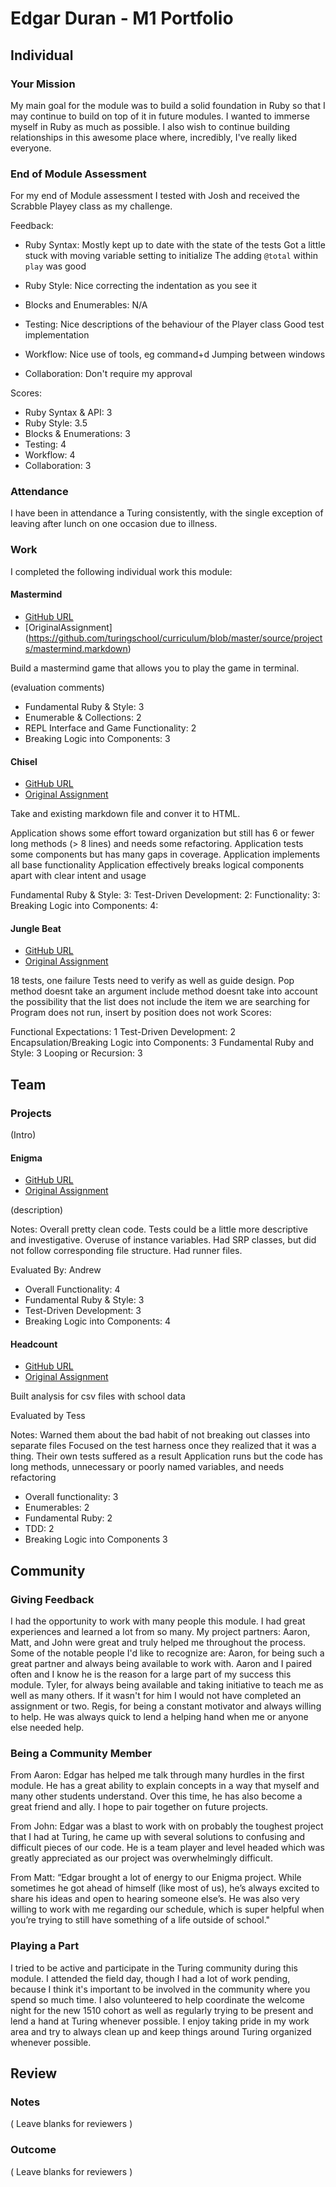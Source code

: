 # Edgar Duran - M1 Portfolio

## Individual

### Your Mission

My main goal for the module was to build a solid foundation in Ruby so that I
may continue to build on top of it in future modules. I wanted to immerse myself
in Ruby as much as possible. I also wish to continue building relationships in this
awesome place where, incredibly, I've really liked everyone.

### End of Module Assessment

For my end of Module assessment I tested with Josh and received the Scrabble Playey class
as my challenge.

Feedback:

* Ruby Syntax:
Mostly kept up to date with the state of the tests
Got a little stuck with moving variable setting to initialize
The adding `@total` within `play` was good

* Ruby Style:
Nice correcting the indentation as you see it

* Blocks and Enumerables:
N/A

* Testing:
Nice descriptions of the behaviour of the Player class
Good test implementation

* Workflow:
Nice use of tools, eg command+d
Jumping between windows

* Collaboration:
Don't require my approval

Scores:

* Ruby Syntax & API: 3
* Ruby Style: 3.5
* Blocks & Enumerations: 3
* Testing: 4
* Workflow: 4
* Collaboration: 3

### Attendance

I have been in attendance a Turing consistently, with the single exception of
leaving after lunch on one occasion due to illness.

### Work

I completed the following individual work this module:

#### Mastermind

* [GitHub URL]()
* [OriginalAssignment]
(https://github.com/turingschool/curriculum/blob/master/source/projects/mastermind.markdown)

Build a mastermind game that allows you to play the game in terminal.

(evaluation comments)

* Fundamental Ruby & Style: 3
* Enumerable & Collections: 2
* REPL Interface and Game Functionality: 2
* Breaking Logic into Components: 3

#### Chisel

* [GitHub URL](https://github.com/edgarduran/Chisel/tree/chisel)
* [Original Assignment](https://github.com/turingschool/curriculum/blob/master/source/projects/chisel.markdown)

Take and existing markdown file and conver it to HTML.

Application shows some effort toward organization but still has 6 or fewer long methods (> 8 lines) and needs some refactoring.
Application tests some components but has many gaps in coverage.
Application implements all base functionality
Application effectively breaks logical components apart with clear intent and usage

Fundamental Ruby & Style: 3:
Test-Driven Development: 2:
Functionality: 3:
Breaking Logic into Components: 4:

#### Jungle Beat

* [GitHub URL](https://github.com/edgarduran/jungle-beats)
* [Original Assignment](https://github.com/turingschool/curriculum/blob/master/source/projects/jungle_beat.markdown)



18 tests, one failure
Tests need to verify as well as guide design.
Pop method doesnt take an argument
include method doesnt take into account the possibility that the list does not include the item we are searching for
Program does not run, insert by position does not work Scores:

Functional Expectations: 1
Test-Driven Development: 2
Encapsulation/Breaking Logic into Components: 3
Fundamental Ruby and Style: 3
Looping or Recursion: 3

## Team

### Projects

(Intro)

#### Enigma

* [GitHub URL](https://github.com/edgarduran/enigma)
* [Original Assignment](https://github.com/turingschool/curriculum/blob/master/source/projects/enigma.markdown)

(description)

Notes: Overall pretty clean code. Tests could be a little more descriptive and investigative. Overuse of instance variables. Had SRP classes, but did not follow corresponding file structure. Had runner files.

Evaluated By: Andrew


* Overall Functionality: 4
* Fundamental Ruby & Style: 3
* Test-Driven Development: 3
* Breaking Logic into Components: 4

#### Headcount

* [GitHub URL](https://github.com/slotaj/headcount)
* [Original Assignment](https://github.com/turingschool/curriculum/blob/master/source/projects/headcount.markdown)

Built analysis for csv files with school data

Evaluated by Tess

Notes:
Warned them about the bad habit of not breaking out classes into separate files
Focused on the test harness once they realized that it was a thing. Their own tests suffered as a result
Application runs but the code has long methods, unnecessary or poorly named variables, and needs refactoring

* Overall functionality: 3
* Enumerables: 2
* Fundamental Ruby: 2
* TDD: 2
* Breaking Logic into Components 3

## Community

### Giving Feedback

I had the opportunity to work with many people this module. I had great experiences and learned a lot from so many. My project partners: Aaron, Matt, and John were great and truly helped me throughout the process. Some of the notable people I'd like to
recognize are: Aaron, for being such a great partner and always being available to work with. Aaron and I paired often and I
know he is the reason for a large part of my success this module. Tyler, for always being available and taking initiative to teach me as well as many others. If it wasn't for him I would not have completed an assignment or two. Regis, for being a constant motivator and always willing to help. He was always quick to lend a helping hand when me or anyone else needed help.

### Being a Community Member

From Aaron:
Edgar has helped me talk through many hurdles in the first module. He has a great ability to explain concepts in a way that myself and many other students understand. Over this time, he has also become a great friend and ally. I hope to pair together on future projects.

From John:
Edgar was a blast to work with on probably the toughest project that I had at Turing, he
came up with several solutions to confusing and difficult pieces of our code. He is a team
player and level headed which was greatly appreciated as our project was overwhelmingly difficult.

From Matt:
“Edgar brought a lot of energy to our Enigma project. While sometimes he got ahead of himself (like most of us), he’s always excited to share his ideas and open to hearing someone else’s. He was also very willing to work with me regarding our schedule, which is super helpful when you’re trying to still have something of a life outside of school."

### Playing a Part

I tried to be active and participate in the Turing community during this module. I attended the field day, though I had a lot of work pending, because I think it's important to be involved in the community where you spend so much time. I also volunteered to help coordinate the welcome night for the new 1510 cohort as well as regularly trying to be present and lend a hand at Turing whenever possible. I enjoy taking pride in my work area and try to always clean up and keep things around Turing organized whenever possible.

## Review

### Notes

( Leave blanks for reviewers )

### Outcome

( Leave blanks for reviewers )
